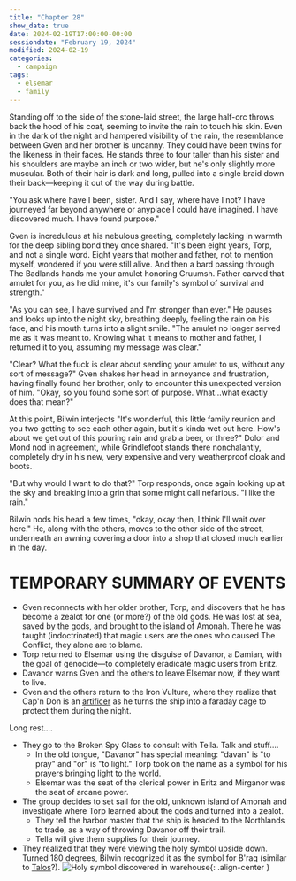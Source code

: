 ```yaml
---
title: "Chapter 28"
show_date: true
date: 2024-02-19T17:00:00-00:00
sessiondate: "February 19, 2024"
modified: 2024-02-19
categories:
  - campaign
tags:
  - elsemar
  - family
---
```


Standing off to the side of the stone-laid street, the large half-orc throws back the hood
of his coat, seeming to invite the rain to touch his skin. Even in the dark of the night and
hampered visibility of the rain, the resemblance between Gven and her brother is uncanny.
They could have been twins for the likeness in their faces. He stands three to four taller
than his sister and his shoulders are maybe an inch or two wider, but he's only slightly more
muscular. Both of their hair is dark and long, pulled into a single braid down their back—keeping
it out of the way during battle. 

"You ask where have I been, sister. And I say, where have I not? I have journeyed far beyond
anywhere or anyplace I could have imagined. I have discovered much. I have found purpose."

Gven is incredulous at his nebulous greeting, completely lacking in warmth for the deep sibling
bond they once shared. "It's been eight years, Torp, and not a single word. Eight years that
mother and father, not to mention myself, wondered if you were still alive. And then a bard
passing through The Badlands hands me your amulet honoring Gruumsh. Father carved that
amulet for you, as he did mine, it's our family's symbol of survival and strength."

"As you can see, I have survived and I'm stronger than ever." He pauses and looks up into the
night sky, breathing deeply, feeling the rain on his face, and his mouth turns into a slight smile.
"The amulet no longer served me as it was meant to. Knowing what it means to mother and father, I
returned it to you, assuming my message was clear."

"Clear? What the fuck is clear about sending your amulet to us, without any sort of message?"
Gven shakes her head in annoyance and frustration, having finally found her brother, only to
encounter this unexpected version of him. "Okay, so you found some sort of purpose. What...what
exactly does that mean?"

At this point, Bilwin interjects "It's wonderful, this little family reunion and you two getting to
see each other again, but it's kinda wet out here. How's about we get out of this pouring rain
and grab a beer, or three?" Dolor and Mond nod in agreement, while Grindlefoot stands there
nonchalantly, completely dry in his new, very expensive and very weatherproof cloak and boots.

"But why would I want to do that?" Torp responds, once again looking up at the sky and breaking
into a grin that some might call nefarious. "I like the rain."

Bilwin nods his head a few times, "okay, okay then, I think I'll wait over here." He, along
with the others, moves to the other side of the street, underneath an awning covering a door
into a shop that closed much earlier in the day.










# TEMPORARY SUMMARY OF EVENTS

* Gven reconnects with her older brother, Torp, and discovers that he has become a zealot
  for one (or more?) of the old gods. He was lost at sea, saved by the gods, and brought
  to the island of Amonah. There he was taught (indoctrinated) that magic users are the
  ones who caused The Conflict, they alone are to blame.
* Torp returned to Elsemar using the disguise of Davanor, a Damian, with the goal of
  genocide—to completely eradicate magic users from Eritz.
* Davanor warns Gven and the others to leave Elsemar now, if they want to live.
* Gven and the others return to the Iron Vulture, where they realize that Cap'n Don is
  an [artificer](http://dnd5e.wikidot.com/artificer) as he turns the ship into a faraday
  cage to protect them during the night.

Long rest....

* They go to the Broken Spy Glass to consult with Tella. Talk and stuff....
  * In the old tongue, "Davanor" has special meaning: "davan" is "to pray" and "or" is "to light."
    Torp took on the name as a symbol for his prayers bringing light to the world.
  * Elsemar was the seat of the clerical power in Eritz and Mirganor was the seat of arcane power.
* The group decides to set sail for the old, unknown island of Amonah and investigate
  where Torp learned about the gods and turned into a zealot.
  * They tell the harbor master that the ship is headed to the Northlands to trade, as a way
    of throwing Davanor off their trail.
  * Tella will give them supplies for their journey.
* They realized that they were viewing the holy symbol upside down. Turned 180 degrees,
  Bilwin recognized it as the symbol for B'raq (similar to [Talos](https://forgottenrealms.fandom.com/wiki/Talos)?).
![Holy symbol discovered in warehouse](/dnd/assets/images/ch28-holy-symbol-Braq.png){: .align-center }

<!-- em dash: — | kebyoard shortcut = Option + Shift + Dash (-) -->
<!-- https://oatcookies.neocities.org/dndmoney to convert copper, silver, gold, and more into CP -->
<!--
    Lists of spells for the classes:
    - Cleric spells: https://www.dndbeyond.com/spells/class/cleric 
    - Druid spells: https://www.dndbeyond.com/spells/class/druid
    - Sorcerer spells: https://www.dndbeyond.com/spells/class/sorcerer
    Monsters: https://www.dndbeyond.com/monsters
-->
